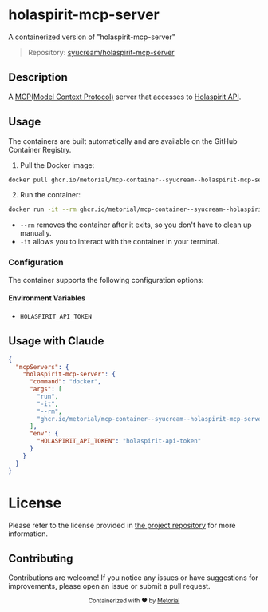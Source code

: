 
# holaspirit-mcp-server

A containerized version of "holaspirit-mcp-server"

> Repository: [syucream/holaspirit-mcp-server](https://github.com/syucream/holaspirit-mcp-server)

## Description

A [MCP(Model Context Protocol)](https://www.anthropic.com/news/model-context-protocol) server that accesses to [Holaspirit API](https://www.holaspirit.com/).


## Usage

The containers are built automatically and are available on the GitHub Container Registry.

1. Pull the Docker image:

```bash
docker pull ghcr.io/metorial/mcp-container--syucream--holaspirit-mcp-server--holaspirit-mcp-server
```

2. Run the container:

```bash
docker run -it --rm ghcr.io/metorial/mcp-container--syucream--holaspirit-mcp-server--holaspirit-mcp-server 
```

- `--rm` removes the container after it exits, so you don't have to clean up manually.
- `-it` allows you to interact with the container in your terminal.


### Configuration

The container supports the following configuration options:




#### Environment Variables

- `HOLASPIRIT_API_TOKEN`




## Usage with Claude

```json
{
  "mcpServers": {
    "holaspirit-mcp-server": {
      "command": "docker",
      "args": [
        "run",
        "-it",
        "--rm",
        "ghcr.io/metorial/mcp-container--syucream--holaspirit-mcp-server--holaspirit-mcp-server"
      ],
      "env": {
        "HOLASPIRIT_API_TOKEN": "holaspirit-api-token"
      }
    }
  }
}
```

# License

Please refer to the license provided in [the project repository](https://github.com/syucream/holaspirit-mcp-server) for more information.

## Contributing

Contributions are welcome! If you notice any issues or have suggestions for improvements, please open an issue or submit a pull request.

<div align="center">
  <sub>Containerized with ❤️ by <a href="https://metorial.com">Metorial</a></sub>
</div>
  